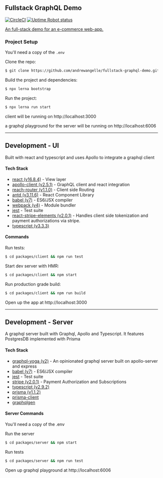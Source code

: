 ## Fullstack GraphQL Demo
  [![CircleCI](https://circleci.com/gh/begincoffees/bcclient/tree/master.svg?style=svg)](https://circleci.com/gh/begincoffees/bcclient/tree/master)
  [![Uptime Robot status](https://img.shields.io/uptimerobot/status/m779426128-6b6e81ed8dc987db17d4cad2.svg)](https://stats.uptimerobot.com/nzx9jsLDw)
  <!-- [![Slack](https://img.shields.io/badge/slack-@amadev-yellow.svg?logo=slack)](https://amadev.slack.com/messages/CD6TEUCQP/) -->

 [An full-stack demo  for an e-commerce web-app.](https://bcweb.me)

### Project Setup

You'll need a copy of the `.env`

Clone the repo:

```sh
$ git clone https://github.com/andrewangelle/fullstack-graphql-demo.git
```

Build the project and dependencies:

```sh
$ npx lerna bootstrap
```

Run the project:

```sh
$ npx lerna run start
```

client will be running on http://localhost:3000

a graphql playground for the server will be running on http://localhost:6006

<hr />

## Development - UI

Built with react and typescript and uses Apollo to integrate a graphql client

#### Tech Stack
* [react (v16.8.4)](https://facebook.github.io/react/) - View layer
* [apollo-client (v2.5.1)](https://www.apollographql.com/docs/react/) - GraphQL client and react integration
* [reach-router (v1.1.0)](https://reach.tech/router) - Client side Routing
* [antd (v3.11.6)](https://ant.design/) - React Component Library
* [babel (v7)](https://babeljs.io/) - ES6/JSX compiler
* [webpack (v4)](https://webpack.github.io/) - Module bundler
* [jest](https://facebook.github.io/jest/) - Test suite
* [react-stripe-elements (v2.0.1)](https://github.com/stripe/react-stripe-elements) - Handles client side tokenization and payment authorizations via stripe.
* [typescript (v3.3.3)](https://www.typescriptlang.org/)

#### Commands

Run tests:

```sh
$ cd packages/client && npm run test
```

Start dev server with HMR:

```sh
$ cd packages/client && npm start
```

Run production grade build:

```sh
$ cd packages/client && npm run build
```

Open up the app at http://localhost:3000

<hr />

## Development - Server

A graphql server built with Graphql, Apollo and Typescript.
It features PostgresDB implemented with Prisma


#### Tech Stack
* [graphql-yoga (v2)](https://www.apollographql.com/) - An opinionated graphql server built on apollo-server and express
* [babel (v7)](https://babeljs.io/) - ES6/JSX compiler
* [jest](https://facebook.github.io/jest/) - Test suite
* [stripe (v2.0.1)](https://github.com/stripe/stripe-node) - Payment Authorization and Subscriptions
* [typescript (v2.9.2)](https://www.typescriptlang.org/)
* [prisma (v1.1.2)](https://github.com/prisma/)
* [prisma-client](https://github.com/prisma/prisma-client)
* [graphqlgen](https://github.com/prisma/graphqlgen)


#### Server Commands

You'll need a copy of the .env

Run the server
```sh
$ cd packages/server && npm start
```

Run tests
```sh
$ cd packages/server && npm run test
```

Open up graphql playground at http://localhost:6006
